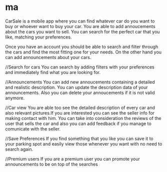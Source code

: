 # ma

CarSale is a mobile app where you can find whatever car do you want to buy or whoever want to buy your car. You are able to add annoucements about the cars you want to sell. You can search for the perfect car that you like, matching your preferences. 

Once you have an account you should be able to search and filter through the cars and find the most fitting one for your needs.
On the other hand you can add announcements about your cars.

//Search for cars
You can search by adding filters with your preferences and immediately find what you are looking for.

//Announcements
You can add new annoucements containing a detailed and realistic description. You can update the description data of your announcements.
Also you can delete your annoucements if it is not valid anymore.

//Car view
You are able too see the detailed description of every car and also relevant pictures.If you are interested you can see the seller info for making contact with him. You can take into consideration the reviews of the user that sells the car and also you can add feedback if you manage to comunicate with the seller.

//Save Preferences
If you find something that you like you can save it to your parking spot and easily view those whenever you want with no need to search again.

//Premium users
If you are a premium user you can promote your announcements to be on top of the searches
